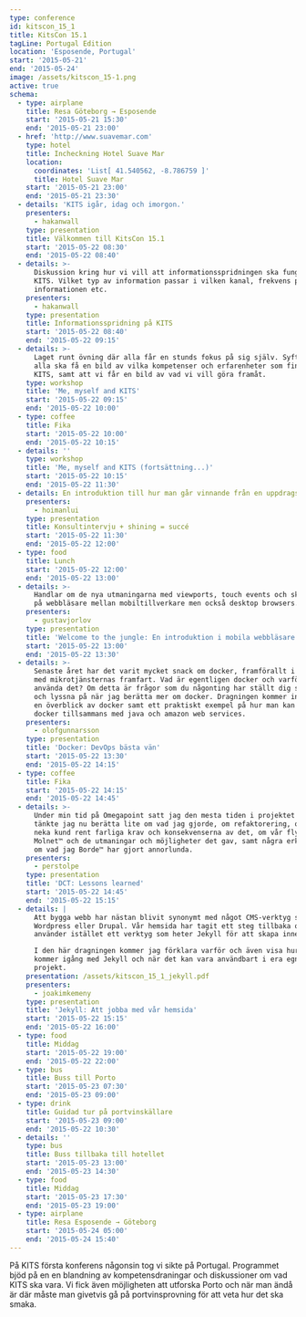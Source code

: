 ```yaml
---
type: conference
id: kitscon_15_1
title: KitsCon 15.1
tagLine: Portugal Edition
location: 'Esposende, Portugal'
start: '2015-05-21'
end: '2015-05-24'
image: /assets/kitscon_15-1.png
active: true
schema:
  - type: airplane
    title: Resa Göteborg → Esposende
    start: '2015-05-21 15:30'
    end: '2015-05-21 23:00'
  - href: 'http://www.suavemar.com'
    type: hotel
    title: Incheckning Hotel Suave Mar
    location:
      coordinates: 'List[ 41.540562, -8.786759 ]'
      title: Hotel Suave Mar
    start: '2015-05-21 23:00'
    end: '2015-05-21 23:30'
  - details: 'KITS igår, idag och imorgon.'
    presenters:
      - hakanwall
    type: presentation
    title: Välkommen till KitsCon 15.1
    start: '2015-05-22 08:30'
    end: '2015-05-22 08:40'
  - details: >-
      Diskussion kring hur vi vill att informationsspridningen ska fungera på
      KITS. Vilket typ av information passar i vilken kanal, frekvens på
      informationen etc.
    presenters:
      - hakanwall
    type: presentation
    title: Informationsspridning på KITS
    start: '2015-05-22 08:40'
    end: '2015-05-22 09:15'
  - details: >-
      Laget runt övning där alla får en stunds fokus på sig själv. Syftet är att
      alla ska få en bild av vilka kompetenser och erfarenheter som finns på
      KITS, samt att vi får en bild av vad vi vill göra framåt.
    type: workshop
    title: 'Me, myself and KITS'
    start: '2015-05-22 09:15'
    end: '2015-05-22 10:00'
  - type: coffee
    title: Fika
    start: '2015-05-22 10:00'
    end: '2015-05-22 10:15'
  - details: ''
    type: workshop
    title: 'Me, myself and KITS (fortsättning...)'
    start: '2015-05-22 10:15'
    end: '2015-05-22 11:30'
  - details: En introduktion till hur man går vinnande från en uppdragsintervju.
    presenters:
      - hoimanlui
    type: presentation
    title: Konsultintervju + shining = succé
    start: '2015-05-22 11:30'
    end: '2015-05-22 12:00'
  - type: food
    title: Lunch
    start: '2015-05-22 12:00'
    end: '2015-05-22 13:00'
  - details: >-
      Handlar om de nya utmaningarna med viewports, touch events och skillnader
      på webbläsare mellan mobiltillverkare men också desktop browsers.
    presenters:
      - gustavjorlov
    type: presentation
    title: 'Welcome to the jungle: En introduktion i mobila webbläsare'
    start: '2015-05-22 13:00'
    end: '2015-05-22 13:30'
  - details: >-
      Senaste året har det varit mycket snack om docker, framförallt i samband
      med mikrotjänsternas framfart. Vad är egentligen docker och varför ska jag
      använda det? Om detta är frågor som du någonting har ställt dig så kom då
      och lyssna på när jag berätta mer om docker. Dragningen kommer innefatta
      en överblick av docker samt ett praktiskt exempel på hur man kan använda
      docker tillsammans med java och amazon web services.
    presenters:
      - olofgunnarsson
    type: presentation
    title: 'Docker: DevOps bästa vän'
    start: '2015-05-22 13:30'
    end: '2015-05-22 14:15'
  - type: coffee
    title: Fika
    start: '2015-05-22 14:15'
    end: '2015-05-22 14:45'
  - details: >-
      Under min tid på Omegapoint satt jag den mesta tiden i projektet DCT. Här
      tänkte jag nu berätta lite om vad jag gjorde, om refaktorering, om att
      neka kund rent farliga krav och konsekvenserna av det, om vår flytt till
      Molnet™ och de utmaningar och möjligheter det gav, samt några erkännanden
      om vad jag Borde™ har gjort annorlunda.
    presenters:
      - perstolpe
    type: presentation
    title: 'DCT: Lessons learned'
    start: '2015-05-22 14:45'
    end: '2015-05-22 15:15'
  - details: |
      Att bygga webb har nästan blivit synonymt med något CMS-verktyg som
      Wordpress eller Drupal. Vår hemsida har tagit ett steg tillbaka och
      använder istället ett verktyg som heter Jekyll för att skapa innehåll.

      I den här dragningen kommer jag förklara varför och även visa hur man
      kommer igång med Jekyll och när det kan vara användbart i era egna
      projekt.
    presentation: /assets/kitscon_15_1_jekyll.pdf
    presenters:
      - joakimkemeny
    type: presentation
    title: 'Jekyll: Att jobba med vår hemsida'
    start: '2015-05-22 15:15'
    end: '2015-05-22 16:00'
  - type: food
    title: Middag
    start: '2015-05-22 19:00'
    end: '2015-05-22 22:00'
  - type: bus
    title: Buss till Porto
    start: '2015-05-23 07:30'
    end: '2015-05-23 09:00'
  - type: drink
    title: Guidad tur på portvinskällare
    start: '2015-05-23 09:00'
    end: '2015-05-22 10:30'
  - details: ''
    type: bus
    title: Buss tillbaka till hotellet
    start: '2015-05-23 13:00'
    end: '2015-05-23 14:30'
  - type: food
    title: Middag
    start: '2015-05-23 17:30'
    end: '2015-05-23 19:00'
  - type: airplane
    title: Resa Esposende → Göteborg
    start: '2015-05-24 05:00'
    end: '2015-05-24 15:40'
---
```


På KITS första konferens någonsin tog vi sikte på Portugal. Programmet bjöd på en en blandning av kompetensdraningar och diskussioner om vad KITS ska vara. Vi fick även möjligheten att utforska Porto och när man ändå är där måste man givetvis gå på portvinsprovning för att veta hur det ska smaka.
